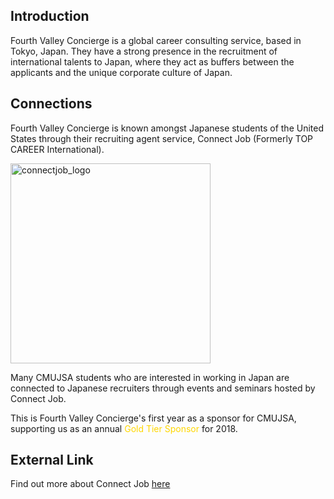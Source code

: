 ## Introduction

Fourth Valley Concierge is a global career consulting service, based in Tokyo, Japan.
They have a strong presence in the recruitment of international talents to Japan,
where they act as buffers between the applicants and the unique corporate culture of Japan.

## Connections

Fourth Valley Concierge is known amongst Japanese students of the United States through their
recruiting agent service, Connect Job (Formerly TOP CAREER International).

<img src="/images/connectjob.png" alt="connectjob_logo" style="width: 320px;">

Many CMUJSA students who are interested in working in Japan are connected to Japanese recruiters
through events and seminars hosted by Connect Job.

This is Fourth Valley Concierge's first year as a sponsor for CMUJSA,
supporting us as an annual <font color="Gold">Gold Tier Sponsor</font> for 2018.

## External Link

Find out more about Connect Job [here](https://job.connectiu.com/en/plus/)
